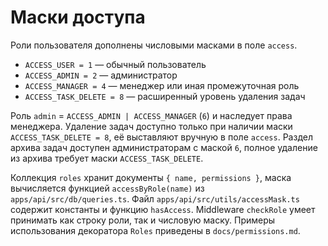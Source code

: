<!-- Назначение файла: описание системы масок доступа -->

# Маски доступа

Роли пользователя дополнены числовыми масками в поле `access`.

- `ACCESS_USER = 1` — обычный пользователь
- `ACCESS_ADMIN = 2` — администратор
- `ACCESS_MANAGER = 4` — менеджер или иная промежуточная роль
- `ACCESS_TASK_DELETE = 8` — расширенный уровень удаления задач

Роль `admin` = `ACCESS_ADMIN | ACCESS_MANAGER` (`6`) и наследует права менеджера.
Удаление задач доступно только при наличии маски `ACCESS_TASK_DELETE = 8`,
её выставляют вручную в поле `access`.
Раздел архива задач доступен администраторам с маской `6`, полное удаление из архива требует маски `ACCESS_TASK_DELETE`.

Коллекция `roles` хранит документы `{ name, permissions }`, маска вычисляется функцией `accessByRole(name)` из `apps/api/src/db/queries.ts`. Файл `apps/api/src/utils/accessMask.ts` содержит константы и функцию `hasAccess`. Middleware `checkRole` умеет принимать как строку роли, так и числовую маску. Примеры использования декоратора `Roles` приведены в `docs/permissions.md`.
